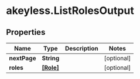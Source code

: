 # akeyless.ListRolesOutput

## Properties

Name | Type | Description | Notes
------------ | ------------- | ------------- | -------------
**nextPage** | **String** |  | [optional] 
**roles** | [**[Role]**](Role.md) |  | [optional] 


